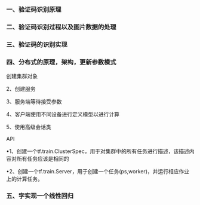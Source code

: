 ### 一、验证码识别原理



### 二、验证码识别过程以及图片数据的处理



### 三、验证码的识别实现



### 四、分布式的原理，架构，更新参数模式

创建集群对象

2、创建服务

3、服务端等待接受参数

4、客户端使用不同设备进行定义模型以进行计算

5、使用高级会话类

API

•1、创建一个tf.train.ClusterSpec，用于对集群中的所有任务进行描述，该描述内容对所有任务应该是相同的

•2、创建一个tf.train.Server，用于创建一个任务(ps,worker)，并运行相应作业上的计算任务。

### 五、字实现一个线性回归